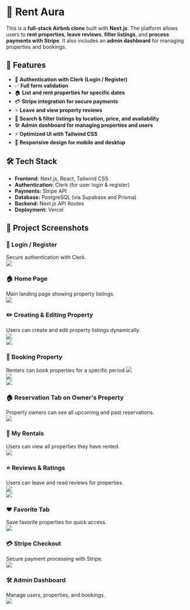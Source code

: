 # 🏡 Rent Aura

This is a **full-stack Airbnb clone** built with **Next.js**. The platform allows users to **rent properties**, **leave reviews**, **filter listings**, and **process payments with Stripe**. It also includes an **admin dashboard** for managing properties and bookings.

## 🚀 Features

- 🔑 **Authentication with Clerk (Login / Register)**
- ✅ **Full form validation**
- 🏠 **List and rent properties for specific dates**
- 💳 **Stripe integration for secure payments**
- ⭐ **Leave and view property reviews**
- 🔎 **Search & filter listings by location, price, and availability**
- 🛠 **Admin dashboard for managing properties and users**
- ⚡ **Optimized UI with Tailwind CSS**
- 📂 **Responsive design for mobile and desktop**

## 🛠 Tech Stack

- **Frontend:** Next.js, React, Tailwind CSS
- **Authentication:** Clerk (for user login & register)
- **Payments:** Stripe API
- **Database:** PostgreSQL (via Supabase and Prisma)
- **Backend:** Next.js API Routes
- **Deployment:** Vercel

## 📸 Project Screenshots

### 🔐 Login / Register
Secure authentication with Clerk.
<br />
<img src="public/airbnb_clerk.png" />
<br />

### 🏠 Home Page
Main landing page showing property listings.
<br />
<img src="public/airbnb_homepage.png" />
<br />

### ✏️ Creating & Editing Property
Users can create and edit property listings dynamically.
<br />
<img src="public/airbnb_creater1.png" />
<br />
<img src="public/airbnb_creater2.png" />
<br />

### 📅 Booking Property
Renters can book properties for a specific period
<img src="public/airbnb_post1.png" />
<br />
<img src="public/airbnb_calendar.png" />
<br />
<img src="public/airbnb_booking.png" />
<br />

### 🏠 Reservation Tab on Owner's Property
Property owners can see all upcoming and past reservations.
<br />
<img src="public/airbnb_reservation.png" />
<br />

### 📖 My Rentals
Users can view all properties they have rented.
<br />
<img src="public/airbnb_myrentals.png" />
<br />

### ⭐ Reviews & Ratings
Users can leave and read reviews for properties.
<br />
<img src="public/airbnb_review.png" />
<br />
<img src="public/airbnb_post2.png" />
<br />

### ❤️ Favorite Tab
Save favorite properties for quick access.
<br />
<img src="public/airbnb_favorite.png" />
<br />

### 💳 Stripe Checkout
Secure payment processing with Stripe.
<br />
<img src="public/airbnb_checkout.png" />
<br />

### 🛠 Admin Dashboard
Manage users, properties, and bookings.
<br />
<img src="public/airbnb_admin.png" />
<br />
